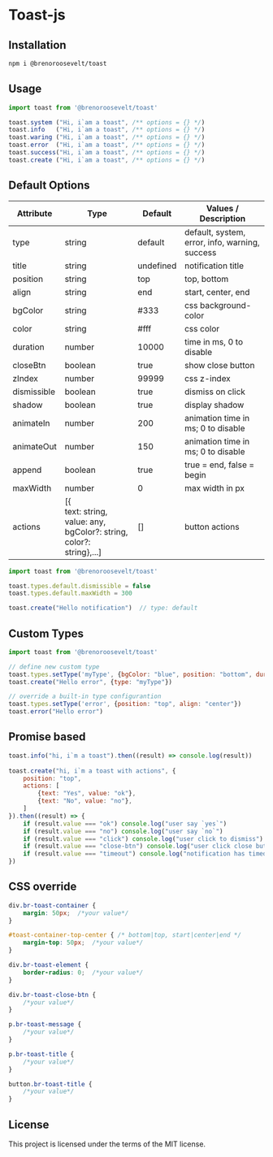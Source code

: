 # Toast-js

## Installation
```bash
npm i @brenoroosevelt/toast
```

## Usage
```js
import toast from '@brenoroosevelt/toast'

toast.system ("Hi, i`am a toast", /** options = {} */) 
toast.info   ("Hi, i`am a toast", /** options = {} */)
toast.waring ("Hi, i`am a toast", /** options = {} */)
toast.error  ("Hi, i`am a toast", /** options = {} */)
toast.success("Hi, i`am a toast", /** options = {} */)
toast.create ("Hi, i`am a toast", /** options = {} */)
```

## Default Options
| Attribute   | Type                                                               | Default   | Values / Description                           |
|-------------|--------------------------------------------------------------------|-----------|------------------------------------------------|
| type        | string                                                             | default   | default, system, error, info, warning, success |
| title       | string                                                             | undefined | notification title                             |
| position    | string                                                             | top       | top, bottom                                    |
| align       | string                                                             | end       | start, center, end                             |
| bgColor     | string                                                             | #333      | css background-color                           |
| color       | string                                                             | #fff      | css color                                      |
| duration    | number                                                             | 10000     | time in ms, 0 to disable                       |
| closeBtn    | boolean                                                            | true      | show close button                              |
| zIndex      | number                                                             | 99999     | css z-index                                    |
| dismissible | boolean                                                            | true      | dismiss on click                               |
| shadow      | boolean                                                            | true      | display shadow                                 |
| animateIn   | number                                                             | 200       | animation time in ms; 0 to disable             |
| animateOut  | number                                                             | 150       | animation time in ms; 0 to disable             |
| append      | boolean                                                            | true      | true = end, false = begin                      |
| maxWidth    | number                                                             | 0         | max width in px                                |
| actions     | [{<br/>text: string, <br/>value: any, bgColor?: string, color?: string},...] | []        | button actions                                 |

```js
import toast from '@brenoroosevelt/toast'

toast.types.default.dismissible = false
toast.types.default.maxWidth = 300

toast.create("Hello notification")  // type: default
```

## Custom Types
```js
import toast from '@brenoroosevelt/toast'

// define new custom type
toast.types.setType('myType', {bgColor: "blue", position: "bottom", duration: 3000})
toast.create("Hello error", {type: "myType"})

// override a built-in type configurantion
toast.types.setType('error', {position: "top", align: "center"})
toast.error("Hello error")
```

## Promise based
```js
toast.info("hi, i`m a toast").then((result) => console.log(result))
    
toast.create("hi, i`m a toast with actions", {
    position: "top",
    actions: [
        {text: "Yes", value: "ok"},
        {text: "No", value: "no"},
    ]
}).then((result) => {
    if (result.value === "ok") console.log("user say `yes`")
    if (result.value === "no") console.log("user say `no`")
    if (result.value === "click") console.log("user click to dismiss")
    if (result.value === "close-btn") console.log("user click close button")
    if (result.value === "timeout") console.log("notification has timed out")
})
```

## CSS override
```css
div.br-toast-container {
    margin: 50px;  /*your value*/
}

#toast-container-top-center { /* bottom|top, start|center|end */
    margin-top: 50px;  /*your value*/
}

div.br-toast-element {
    border-radius: 0;  /*your value*/
}

div.br-toast-close-btn {
    /*your value*/
}

p.br-toast-message {
    /*your value*/
}

p.br-toast-title {
    /*your value*/
}

button.br-toast-title {
    /*your value*/
}
```

## License
This project is licensed under the terms of the MIT license.

